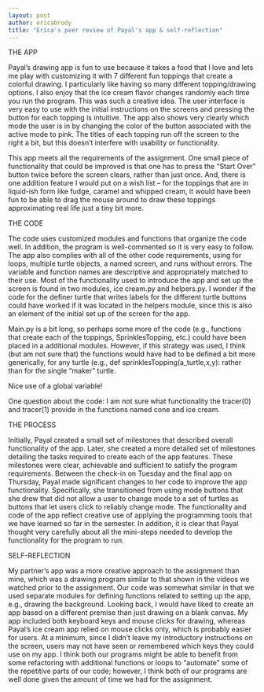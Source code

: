 ```yaml
---
layout: post
author: ericabrody
title: "Erica's peer review of Payal's app & self-reflection"
---
```


THE APP

Payal’s drawing app is fun to use because it takes a food that I love and lets me play with customizing it with 7 different fun toppings that create a colorful drawing. I particularly like having so many different topping/drawing options. I also enjoy that the ice cream flavor changes randomly each time you run the program. This was such a creative idea. The user interface is very easy to use with the initial instructions on the screens and pressing the button for each topping is intuitive. The app also shows very clearly which mode the user is in by changing the color of the button associated with the active mode to pink. The titles of each topping run off the screen to the right a bit, but this doesn’t interfere with usability or functionality.

This app meets all the requirements of the assignment. One small piece of functionality that could be improved is that one has to press the “Start Over” button twice before the screen clears, rather than just once. And, there is one addition feature I would put on a wish list – for the toppings that are in liquid-ish form like fudge, caramel and whipped cream, it would have been fun to be able to drag the mouse around to draw these toppings approximating real life just a tiny bit more.

THE CODE

The code uses customized modules and functions that organize the code well. In addition, the program is well-commented so it is very easy to follow. The app also complies with all of the other code requirements, using for loops, multiple turtle objects, a named screen, and runs without errors. The variable and function names are descriptive and appropriately matched to their use. Most of the functionality used to introduce the app and set up the screen is found in two modules, ice cream.py and helpers.py. I wonder if the code for the definer turtle that writes labels for the different turtle buttons could have worked if it was located in the helpers module, since this is also an element of the initial set up of the screen for the app. 

Main.py is a bit long, so perhaps some more of the code (e.g., functions that create each of the toppings, SprinklesTopping, etc.) could have been placed in a additional modules. However, if this strategy was used, I think (but am not sure that) the functions would have had to be defined a bit more generically, for any turtle (e.g., def sprinklesTopping(a_turtle,x,y):  rather than for the single “maker” turtle. 

Nice use of a global variable! 

One question about the code: I am not sure what functionality the tracer(0) and tracer(1) provide in the functions named cone and ice cream.

THE PROCESS

Initially, Payal created a small set of milestones that described overall functionality of the app. Later, she created a more detailed set of milestones detailing the tasks required to create each of the app features. These milestones were clear, achievable and sufficient to satisfy the program requirements. Between the check-in on Tuesday and the final app on Thursday, Payal made significant changes to her code to improve the app functionality. Specifically, she transitioned from using mode buttons that she drew that did not allow a user to change mode to a set of turtles as buttons that let users click to reliably change mode. The functionality and code of the app reflect creative use of applying the programming tools that we have learned so far in the semester. In addition, it is clear that Payal thought very carefully about all the mini-steps needed to develop the functionality for the program to run. 

SELF-REFLECTION

My partner’s app was a more creative approach to the assignment than mine, which was a drawing program similar to that shown in the videos we watched prior to the assignment. Our code was somewhat similar in that we used separate modules for defining functions related to setting up the app, e.g., drawing the background. Looking back, I would have liked to create an app based on a different premise than just drawing on a blank canvas. My app included both keyboard keys and mouse clicks for drawing, whereas Payal’s ice cream app relied on mouse clicks only, which is probably easier for users. At a minimum, since I didn’t leave my introductory instructions on the screen, users may not have seen or remembered which keys they could use on my app. I think both our programs might be able to benefit from some refactoring with additional functions or loops to “automate” some of the repetitive parts of our code; however, I think both of our programs are well done given the amount of time we had for the assignment.
